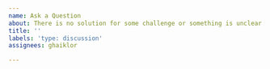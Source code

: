 ```yaml
---
name: Ask a Question
about: There is no solution for some challenge or something is unclear in it
title: ''
labels: 'type: discussion'
assignees: ghaiklor

---
```



